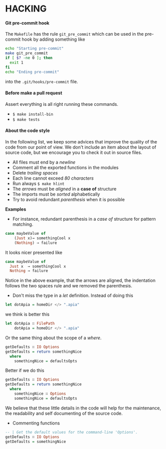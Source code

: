 HACKING
=======

#### Git pre-commit hook

The `Makefile` has the rule `git_pre_commit` which can be used in the
pre-commit hook by adding something like

````Bash
echo "Starting pre-commit"
make git_pre_commit
if [ $? -ne 0 ]; then
  exit 1
fi
echo "Ending pre-commit"
````

into the `.git/hooks/pre-commit` file.

#### Before make a pull request

Assert everything is all right running these commands.

* `$ make install-bin`
* `$ make tests`

#### About the code style

In the following list, we keep some advices that improve the quality of
the code from our point of view. We don't include an item about the layout of
source code, but we encourage you to check it out in source files.

* All files must end by a *newline*
* Comment all the exported functions in the modules
* Delete *trailing spaces*
* Each line cannot exceed *80 characters*
* Run always `$ make hlint`
* The *arrows* must be *aligned* in a **case of** structure
* The imports must be *sorted* alphabetically
* Try to avoid redundant *parenthesis* when it is possible

**Examples**

  * For instance, redundant parenthesis in a *case of* structure
  for pattern matching.

  ```Haskell
  case maybeValue of
      (Just x)→ somethingCool x
      (Nothing) → failure
  ```

  It looks nicer presented like

  ```Haskell
  case maybeValue of
    Just x  → somethingCool x
    Nothing → failure
  ```

  Notice in the above example, that the arrows are aligned, the indentation
  follows the two spaces rule and we removed the parenthesis.

  * Don't miss the type in a *let* definition.
  Instead of doing this

  ```Haskell
  let dotApia = homeDir </> ".apia"
  ```
  we think is better this

  ```Haskell
  let dotApia ∷ FilePath
      dotApia = homeDir </> ".apia"
  ```

  Or the same thing about the scope of a *where*.

  ```Haskell
  getDefaults ∷ IO Options
  getDefaults = return somethingNice
    where
      somethingNice = defaultsOpts
  ```
  Better if we do this

  ```Haskell
  getDefaults ∷ IO Options
  getDefaults = return somethingNice
    where
      somethingNice ∷ Options
      somethingNice = defaultsOpts
  ```

  We believe that these little details in the code will help for the maintenance,
  the readability and self documenting of the source code.

  * Commenting functions

  ```Haskell
  -- | Get the default values for the command-line 'Options'.
  getDefaults ∷ IO Options
  getDefaults = somethingNice
  ```
